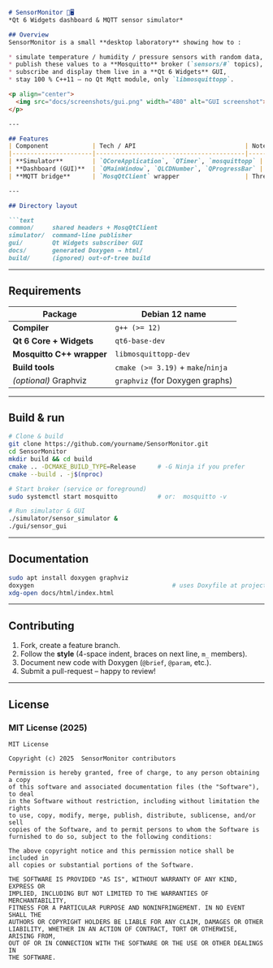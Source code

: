 ````markdown
# SensorMonitor 📡🖥️  
*Qt 6 Widgets dashboard & MQTT sensor simulator*

## Overview
SensorMonitor is a small **desktop laboratory** showing how to :

* simulate temperature / humidity / pressure sensors with random data,
* publish these values to a **Mosquitto** broker (`sensors/#` topics),
* subscribe and display them live in a **Qt 6 Widgets** GUI,
* stay 100 % C++11 – no Qt Mqtt module, only `libmosquittopp`.

<p align="center">
  <img src="docs/screenshots/gui.png" width="480" alt="GUI screenshot">
</p>

---

## Features
| Component            | Tech / API                              | Notes |
|----------------------|-----------------------------------------|-------|
| **Simulator**        | `QCoreApplication`, `QTimer`, `mosquittopp` | Publishes every 2 s, QoS 1, retain flag |
| **Dashboard (GUI)**  | `QMainWindow`, `QLCDNumber`, `QProgressBar` | Auto-updates on message reception |
| **MQTT bridge**      | `MosqQtClient` wrapper                  | Thread-safe: callbacks → Qt signals |

---

## Directory layout

```text
common/     shared headers + MosqQtClient
simulator/  command-line publisher
gui/        Qt Widgets subscriber GUI
docs/       generated Doxygen → html/
build/      (ignored) out-of-tree build
````

---

## Requirements

| Package                   | Debian 12 name                     |
| ------------------------- | ---------------------------------- |
| **Compiler**              | `g++ (>= 12)`                      |
| **Qt 6 Core + Widgets**   | `qt6-base-dev`                     |
| **Mosquitto C++ wrapper** | `libmosquittopp-dev`               |
| **Build tools**           | `cmake (>= 3.19)` + `make`/`ninja` |
| *(optional)* Graphviz     | `graphviz` (for Doxygen graphs)    |

---

## Build & run

```bash
# Clone & build
git clone https://github.com/yourname/SensorMonitor.git
cd SensorMonitor
mkdir build && cd build
cmake .. -DCMAKE_BUILD_TYPE=Release      # -G Ninja if you prefer
cmake --build . -j$(nproc)

# Start broker (service or foreground)
sudo systemctl start mosquitto           # or:  mosquitto -v

# Run simulator & GUI
./simulator/sensor_simulator &
./gui/sensor_gui
```

---

## Documentation

```bash
sudo apt install doxygen graphviz
doxygen                                      # uses Doxyfile at project root
xdg-open docs/html/index.html
```

---

## Contributing

1. Fork, create a feature branch.
2. Follow the **style** (4-space indent, braces on next line, `m_` members).
3. Document new code with Doxygen (`@brief`, `@param`, etc.).
4. Submit a pull-request – happy to review!

---

## License

### MIT License (2025)

```
MIT License

Copyright (c) 2025  SensorMonitor contributors

Permission is hereby granted, free of charge, to any person obtaining a copy
of this software and associated documentation files (the "Software"), to deal
in the Software without restriction, including without limitation the rights
to use, copy, modify, merge, publish, distribute, sublicense, and/or sell
copies of the Software, and to permit persons to whom the Software is
furnished to do so, subject to the following conditions:

The above copyright notice and this permission notice shall be included in
all copies or substantial portions of the Software.

THE SOFTWARE IS PROVIDED "AS IS", WITHOUT WARRANTY OF ANY KIND, EXPRESS OR
IMPLIED, INCLUDING BUT NOT LIMITED TO THE WARRANTIES OF MERCHANTABILITY,
FITNESS FOR A PARTICULAR PURPOSE AND NONINFRINGEMENT. IN NO EVENT SHALL THE
AUTHORS OR COPYRIGHT HOLDERS BE LIABLE FOR ANY CLAIM, DAMAGES OR OTHER
LIABILITY, WHETHER IN AN ACTION OF CONTRACT, TORT OR OTHERWISE, ARISING FROM,
OUT OF OR IN CONNECTION WITH THE SOFTWARE OR THE USE OR OTHER DEALINGS IN
THE SOFTWARE.
```
